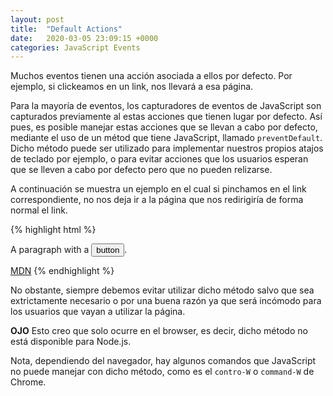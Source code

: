 ```yaml
---
layout: post
title:  "Default Actions"
date:   2020-03-05 23:09:15 +0000
categories: JavaScript Events
---
```


Muchos eventos tienen una acción asociada a ellos por defecto. Por ejemplo, si clickeamos en un link, nos llevará a esa página. 

Para la mayoría de eventos, los capturadores de eventos de JavaScript son capturados previamente al estas acciones que tienen lugar por defecto. Así pues, es posible manejar estas acciones que se llevan a cabo por defecto, mediante el uso de un métod que tiene JavaScript, llamado `preventDefault`. Dicho método puede ser utilizado para implementar nuestros propios atajos de teclado por ejemplo, o para evitar acciones que los usuarios esperan que se lleven a cabo por defecto pero que no pueden relizarse.

A continuación se muestra un ejemplo en el cual si pinchamos en el link correspondiente, no nos deja ir a la página que nos redirigiría de forma normal el link.

{% highlight html %}
<p>A paragraph with a <button>button</button>.</p>
<a href="https://developer.mozilla.org/">MDN</a>
<script>
  let link = document.querySelector("a");
  link.addEventListener("click", event => {
    console.log("Nope.");
    event.preventDefault();
  });
</script>
{% endhighlight %}

No obstante, siempre debemos evitar utilizar dicho método salvo que sea extrictamente necesario o por una buena razón ya que será incómodo para los usuarios que vayan a utilizar la página. 

**OJO** Esto creo que solo ocurre en el browser, es decir, dicho método no está disponible para Node.js. 

Nota, dependiendo del navegador, hay algunos comandos que JavaScript no puede manejar con dicho método, como es el `contro-W` o `command-W` de Chrome.